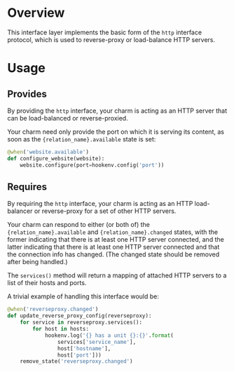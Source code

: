 # Overview

This interface layer implements the basic form of the `http` interface protocol,
which is used to reverse-proxy or load-balance HTTP servers.

# Usage

## Provides

By providing the `http` interface, your charm is acting as an HTTP server that
can be load-balanced or reverse-proxied.

Your charm need only provide the port on which it is serving its content, as
soon as the `{relation_name}.available` state is set:

```python
@when('website.available')
def configure_website(website):
    website.configure(port=hookenv.config('port'))
```

## Requires

By requiring the `http` interface, your charm is acting as an HTTP load-balancer
or reverse-proxy for a set of other HTTP servers.

Your charm can respond to either (or both of) the `{relation_name}.available`
and `{relation_name}.changed` states, with the former indicating that there is
at least one HTTP server connected, and the latter indicating that there is at
least one HTTP server connected and that the connection info has changed.  (The
changed state should be removed after being handled.)

The `services()` method will return a mapping of attached HTTP servers to a
list of their hosts and ports.

A trivial example of handling this interface would be:

```python
@when('reverseproxy.changed')
def update_reverse_proxy_config(reverseproxy):
    for service in reverseproxy.services():
        for host in hosts:
            hookenv.log('{} has a unit {}:{}'.format(
                services['service_name'],
                host['hostname'],
                host['port']))
    remove_state('reverseproxy.changed')
```

